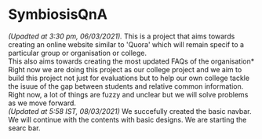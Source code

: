 # SymbiosisQnA
<i>(Upadted at 3:30 pm, 06/03/2021).</i>
This is a project that aims towards creating an online website similar to 'Quora' which will remain specif to a particular group or organisation
or college.<br>
This also aims towards creating the most updated FAQs of the organisation*<br>
Right now we are doing this project as our college project and we aim to build this project not just for evaluations but to help our own college tackle the isuue of the gap between students and relative common information.<br>
Right now, a lot of things are fuzzy and unclear but we will solve problems as we move forward.
<br>
<i>(Updated at 5:58 IST, 08/03/2021)</i>
We succefully created the basic navbar. We will continue with the contents with basic designs.
We are starting the searc bar.
<br>